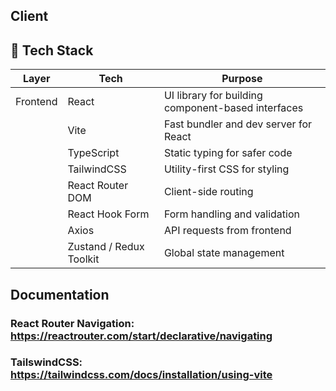 ## Client
## 🧰 Tech Stack

| Layer       | Tech                      | Purpose                                                   |
|-------------|---------------------------|-----------------------------------------------------------|
| Frontend    | React                     | UI library for building component-based interfaces        |
|             | Vite                      | Fast bundler and dev server for React                     |
|             | TypeScript                | Static typing for safer code                              |
|             | TailwindCSS               | Utility-first CSS for styling                             |
|             | React Router DOM          | Client-side routing                                       |
|             | React Hook Form           | Form handling and validation                              |
|             | Axios                     | API requests from frontend                                |
|             | Zustand / Redux Toolkit   | Global state management                                   |

## Documentation
### React Router Navigation: https://reactrouter.com/start/declarative/navigating
### TailswindCSS: https://tailwindcss.com/docs/installation/using-vite